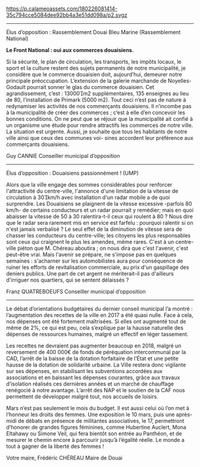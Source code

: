 https://p.calameoassets.com/180226081414-35c794cce5084dee92bb4a3e51dd098a/p2.svgz

---

Élus d’opposition : Rassemblement Douai Bleu Marine (Rassemblement National)

**Le Front National : oui aux commerces douaisiens.**

Si la sécurité, le plan de circulation, les transports, les impôts locaux, le sport et la culture restent des sujets permanents de notre municipalité, je considère que le commerce douaisien doit, aujourd’hui, demeurer notre principale préoccupation. L’extension de la galerie marchande de Noyelles-Godault pourrait sonner le glas du commerce douaisien. Cet agrandissement, c’est : 13000m2 supplémentaires, 135 enseignes au lieu de 80, l’installation de Primark (5000 m2). Tout ceci n’est pas de nature à redynamiser les activités de nos commerçants douaisiens. Il n’incombe pas à la municipalité de créer des commerces ; c’est à elle d’en concevoir les bonnes conditions. On ne peut que se réjouir que la municipalité ait confié à un organisme une étude pour rendre attractifs les commerces de notre ville. La situation est urgente. Aussi, je souhaite que tous les habitants de notre ville ainsi que ceux des communes voi-
sines accordent leur préférence aux commerçants douaisiens.

Guy CANNIE
Conseiller municipal d’opposition

---

Élus d’opposition : Douaisiens passionnément ! (UMP)

Alors que la ville engage des sommes considérables pour renforcer l'attractivité du centre-ville, l'annonce d'une limitation de la vitesse de circulation à 30km/h avec installation d'un radar mobile a de quoi surprendre. Les Douaisiens se plaignent de la vitesse excessive -parfois 80 km/h- de certains conducteurs et un radar pourrait y remédier; mais en quoi abaisser la vitesse de 50 à 30 ralentira-t-il ceux qui roulent à 80 ? Nous dire que le radar sera rarement mis en service est farfelu : pourquoi ralentir si on n'est jamais verbalisé ? Le seul effet de la diminution de vitesse sera de chasser les conducteurs du centre-ville; les citoyens les plus responsables sont ceux qui craignent le plus les amendes, même rares. C'est à un centre-ville piéton que M. Chéreau aboutira ; on nous dira que c'est l'avenir, c'est peut-être vrai. Mais l'avenir se prépare, ne s'impose pas en quelques semaines : s'acharner sur les automobilistes aura pour conséquence de ruiner les efforts de revitalisation commerciale, au prix d'un gaspillage des deniers publics. Une part de cet argent ne mériterait-il pas d'ailleurs d'irriguer nos quartiers, qui se sentent délaissés ?

Franz QUATREBOEUFS
Conseiller municipal d’opposition

---

Le débat d’orientations budgétaires du dernier conseil municipal l’a montré : l’augmentation des recettes de la ville en 2017 a été quasi nulle. Face à cela, nos dépenses ont été fortement maîtrisées. Si elles ont augmenté tout de même de 2%, ce qui est peu, cela s’explique par la hausse naturelle des dépenses de ressources humaines, malgré un effectif en léger tassement.

Les recettes ne devraient pas augmenter beaucoup en 2018, malgré un reversement de 400 000€ de fonds de péréquation intercommunal par la CAD, l’arrêt de la baisse de la dotation forfaitaire de l’État et une petite hausse de la dotation de solidarité urbaine. La Ville restera donc vigilante sur ses dépenses, en stabilisant les subventions accordées aux associations et en baissant les dépenses courantes, grâce aux travaux d’isolation réalisés ces dernières années et un marché de chauffage renégocié à notre avantage. L’arrêt des NAP et le soutien de la CAF nous permettent de développer malgré tout, nos accueils de loisirs.

Mars n’est pas seulement le mois du budget. Il est aussi celui où l’on met à l’honneur les droits des femmes. Une exposition le 10 mars, puis une après-midi de débats en présence de militantes associatives, le 17, permettront d’honorer de grandes figures féminines, comme Hubertine Auclert, Mona Eltahawy ou Simone Veil, qui fera bientôt son entrée au Panthéon, et de mesurer le chemin encore à parcourir jusqu’à l’égalité réelle. Le monde a tout à gagner de la liberté des femmes !

Votre maire,
Frédéric CHÉREAU
Maire de Douai
